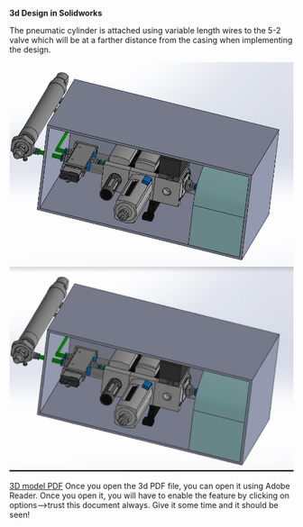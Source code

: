 
**3d Design in Solidworks**






The pneumatic cylinder is attached using variable length wires to the 5-2 valve which will be at a farther distance from the casing when implementing the design.

<img src="3dModelSystem/Capture.JPG" alt=" " class="inline"/>

<img src="3dModelSystem/unnamed (2).png" alt=" " class="inline"/>



[3D model PDF](https://github.com/SidB16/ENG4000-Team-A-F/blob/main/docs/gate4/Images/3dModelSystem/Assem.pdf)
Once you open the 3d PDF file, you can open it using Adobe Reader. Once you open it, you will have to enable the feature by clicking on options-->trust this document always. Give  it some time and it should be seen!

